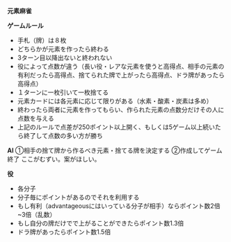 **元素麻雀**

**ゲームルール**
 - 手札（牌）は８枚
 - どちらかが元素を作ったら終わる
 - 3ターン目以降出ないと終われない
 - 役によって点数が違う（長い役・レアな元素を使うと高得点、相手の元素の有利だったら高得点、捨てられた牌で上がったら高得点、ドラ牌があったら高得点）
 - １ターンに一枚引いて一枚捨てる
 - 元素カードには各元素に応じて限りがある（水素・酸素・炭素は多め）
 - 終わったら両者に元素を作ってもらい、作られた元素の点数分だけその人に点数を与える
 - 上記のルールで点差が250ポイント以上開く、もしくは5ゲーム以上続いたら終了して点数の多い方が勝ち

**AI**
➀相手の捨て牌から作るべき元素・捨てる牌を決定する
➁作成してゲーム終了
ここがむずい。案がほしい。

**役**
 - 各分子
 - 分子毎にポイントがあるのでそれを利用する
 - もし有利（advantageousにはいっている分子が相手）ならポイント数2倍~3倍（乱数）
 - もし自分の牌だけでで上がることができたらポイント数1.3倍
 - ドラ牌があったらポイント数1.5倍
